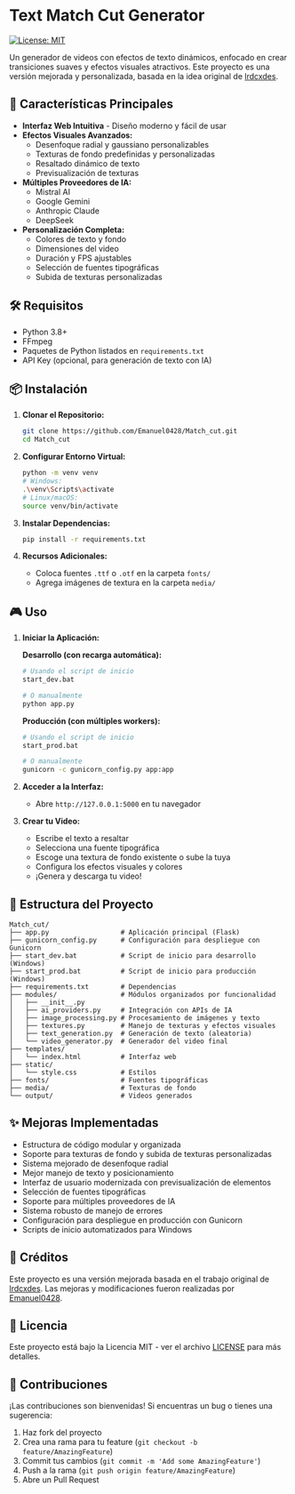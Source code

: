 # Text Match Cut Generator

[![License: MIT](https://img.shields.io/badge/License-MIT-yellow.svg)](https://opensource.org/licenses/MIT)

Un generador de videos con efectos de texto dinámicos, enfocado en crear transiciones suaves y efectos visuales atractivos. Este proyecto es una versión mejorada y personalizada, basada en la idea original de [lrdcxdes](https://github.com/lrdcxdes/text-match-cut).

## 🚀 Características Principales

* **Interfaz Web Intuitiva** - Diseño moderno y fácil de usar
* **Efectos Visuales Avanzados:**
  * Desenfoque radial y gaussiano personalizables
  * Texturas de fondo predefinidas y personalizadas
  * Resaltado dinámico de texto
  * Previsualización de texturas
* **Múltiples Proveedores de IA:**
  * Mistral AI
  * Google Gemini
  * Anthropic Claude
  * DeepSeek
* **Personalización Completa:**
  * Colores de texto y fondo
  * Dimensiones del video
  * Duración y FPS ajustables
  * Selección de fuentes tipográficas
  * Subida de texturas personalizadas

## 🛠️ Requisitos

* Python 3.8+
* FFmpeg
* Paquetes de Python listados en `requirements.txt`
* API Key (opcional, para generación de texto con IA)

## 📦 Instalación

1. **Clonar el Repositorio:**
   ```bash
   git clone https://github.com/Emanuel0428/Match_cut.git
   cd Match_cut
   ```

2. **Configurar Entorno Virtual:**
   ```bash
   python -m venv venv
   # Windows:
   .\venv\Scripts\activate
   # Linux/macOS:
   source venv/bin/activate
   ```

3. **Instalar Dependencias:**
   ```bash
   pip install -r requirements.txt
   ```

4. **Recursos Adicionales:**
   * Coloca fuentes `.ttf` o `.otf` en la carpeta `fonts/`
   * Agrega imágenes de textura en la carpeta `media/`

## 🎮 Uso

1. **Iniciar la Aplicación:**
   
   **Desarrollo (con recarga automática):**
   ```bash
   # Usando el script de inicio
   start_dev.bat
   
   # O manualmente
   python app.py
   ```
   
   **Producción (con múltiples workers):**
   ```bash
   # Usando el script de inicio
   start_prod.bat
   
   # O manualmente
   gunicorn -c gunicorn_config.py app:app
   ```

2. **Acceder a la Interfaz:**
   * Abre `http://127.0.0.1:5000` en tu navegador

3. **Crear tu Video:**
   * Escribe el texto a resaltar
   * Selecciona una fuente tipográfica
   * Escoge una textura de fondo existente o sube la tuya
   * Configura los efectos visuales y colores
   * ¡Genera y descarga tu video!

## 📁 Estructura del Proyecto

```
Match_cut/
├── app.py                  # Aplicación principal (Flask)
├── gunicorn_config.py      # Configuración para despliegue con Gunicorn
├── start_dev.bat           # Script de inicio para desarrollo (Windows)
├── start_prod.bat          # Script de inicio para producción (Windows)
├── requirements.txt        # Dependencias
├── modules/                # Módulos organizados por funcionalidad
│   ├── __init__.py        
│   ├── ai_providers.py     # Integración con APIs de IA
│   ├── image_processing.py # Procesamiento de imágenes y texto
│   ├── textures.py         # Manejo de texturas y efectos visuales
│   ├── text_generation.py  # Generación de texto (aleatoria)
│   └── video_generator.py  # Generador del video final
├── templates/         
│   └── index.html          # Interfaz web
├── static/
│   └── style.css           # Estilos
├── fonts/                  # Fuentes tipográficas
├── media/                  # Texturas de fondo
└── output/                 # Videos generados
```

## ✨ Mejoras Implementadas

* Estructura de código modular y organizada
* Soporte para texturas de fondo y subida de texturas personalizadas
* Sistema mejorado de desenfoque radial
* Mejor manejo de texto y posicionamiento
* Interfaz de usuario modernizada con previsualización de elementos
* Selección de fuentes tipográficas
* Soporte para múltiples proveedores de IA
* Sistema robusto de manejo de errores
* Configuración para despliegue en producción con Gunicorn
* Scripts de inicio automatizados para Windows

## 🤝 Créditos

Este proyecto es una versión mejorada basada en el trabajo original de [lrdcxdes](https://github.com/lrdcxdes/text-match-cut). Las mejoras y modificaciones fueron realizadas por [Emanuel0428](https://github.com/Emanuel0428).

## 📄 Licencia

Este proyecto está bajo la Licencia MIT - ver el archivo [LICENSE](LICENSE) para más detalles.

## 🤝 Contribuciones

¡Las contribuciones son bienvenidas! Si encuentras un bug o tienes una sugerencia:

1. Haz fork del proyecto
2. Crea una rama para tu feature (`git checkout -b feature/AmazingFeature`)
3. Commit tus cambios (`git commit -m 'Add some AmazingFeature'`)
4. Push a la rama (`git push origin feature/AmazingFeature`)
5. Abre un Pull Request

